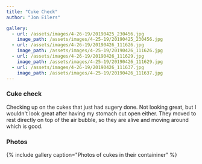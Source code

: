 ```yaml
---
title: "Cuke Check"
author: "Jon Eilers"

gallery:
  - url: /assets/images/4-26-19/20190425_230456.jpg
    image_path: /assets/images/4-25-19/20190425_230456.jpg
  - url: /assets/images/4-26-19/20190426_111626.jpg
    image_path: /assets/images/4-25-19/20190426_111626.jpg
  - url: /assets/images/4-26-19/20190426_111629.jpg
    image_path: /assets/images/4-25-19/20190426_111629.jpg
  - url: /assets/images/4-26-19/20190426_111637.jpg
    image_path: /assets/images/4-25-19/20190426_111637.jpg
---
```


### Cuke check
Checking up on the cukes that just had sugery done. Not looking great, but I wouldn't look great after having my stomach cut open either. 
They moved to rest directly on top of the air bubble, so they are alive and moving around which is good. 

### Photos
{% include gallery caption="Photos of cukes in their containiner" %}
